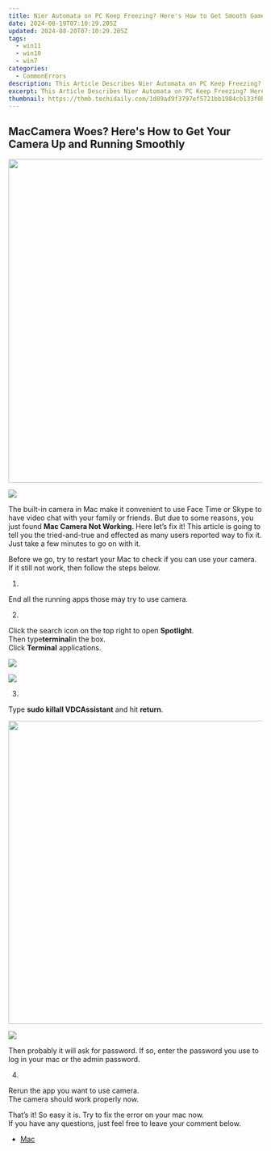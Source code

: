 ```yaml
---
title: Nier Automata on PC Keep Freezing? Here's How to Get Smooth Gameplay!
date: 2024-08-19T07:10:29.205Z
updated: 2024-08-20T07:10:29.205Z
tags:
  - win11
  - win10
  - win7
categories:
  - CommonErrors
description: This Article Describes Nier Automata on PC Keep Freezing? Here's How to Get Smooth Gameplay!
excerpt: This Article Describes Nier Automata on PC Keep Freezing? Here's How to Get Smooth Gameplay!
thumbnail: https://thmb.techidaily.com/1d89ad9f3797ef5721bb1984cb133f0b9a82053479b93a4aeb543f338378bede.jpg
---
```


## MacCamera Woes? Here's How to Get Your Camera Up and Running Smoothly

<!-- affiliate ads begin -->
<a href="https://ephamedtechinc.pxf.io/c/5597632/2097467/26400?prodsku=B700" target="_top" id="2097467"><img src="//a.impactradius-go.com/display-ad/26400-2097467" border="0" alt="" width="640" height="640"/></a><img height="0" width="0" src="https://imp.pxf.io/i/5597632/2097467/26400" style="position:absolute;visibility:hidden;" border="0" />
<!-- affiliate ads end -->
![](https://images.drivereasy.com/wp-content/uploads/2017/04/1-14.jpg)
  
The built-in camera in Mac make it convenient to use Face Time or Skype to have video chat with your family or friends. But due to some reasons, you just found **Mac Camera Not Working**. Here let’s fix it! This article is going to tell you the tried-and-true and effected as many users reported way to fix it. Just take a few minutes to go on with it.  
  
Before we go, try to restart your Mac to check if you can use your camera. If it still not work, then follow the steps below.  
  
1)  

End all the running apps those may try to use camera.  
  
2)  

Click the search icon on the top right to open **Spotlight**.  
Then type**terminal**in the box.  
Click **Terminal** applications.  
  
<!-- affiliate ads begin -->
<a href="https://store.movavi.com/affiliate.php?ACCOUNT=MOVAVI&AFFILIATE=108875&PATH=https%3A%2F%2Fwww.movavi.com%3FAFFILIATE%3D108875%26RESOURCE%3DBanner%2B728x90"><img src="https://mcusercontent.com/0885a03ded3d480dca9287f12/images/2e76fe6a-3010-1b37-7846-f34ff9c6b4ca.png" border="0"></a>
<!-- affiliate ads end -->
![](https://images.drivereasy.com/wp-content/uploads/2017/04/2-14.jpg)
  
3)  

Type **sudo killall VDCAssistant** and hit **return**.  
  
<!-- affiliate ads begin -->
<a href="https://appsumo.8odi.net/c/5597632/2068411/7443" target="_top" id="2068411"><img src="//a.impactradius-go.com/display-ad/7443-2068411" border="0" alt="" width="1200" height="600"/></a><img height="0" width="0" src="https://appsumo.8odi.net/i/5597632/2068411/7443" style="position:absolute;visibility:hidden;" border="0" />
<!-- affiliate ads end -->
![](https://images.drivereasy.com/wp-content/uploads/2017/04/3-8.png)
  
Then probably it will ask for password. If so, enter the password you use to log in your mac or the admin password.  
  
4)  

Rerun the app you want to use camera.  
The camera should work properly now.  
  
That’s it! So easy it is. Try to fix the error on your mac now.  
If you have any questions, just feel free to leave your comment below.

* [Mac](https://tools.techidaily.com/drivereasy/download/)

<ins class="adsbygoogle"
     style="display:block"
     data-ad-format="autorelaxed"
     data-ad-client="ca-pub-7571918770474297"
     data-ad-slot="1223367746"></ins>



<ins class="adsbygoogle"
     style="display:block"
     data-ad-client="ca-pub-7571918770474297"
     data-ad-slot="8358498916"
     data-ad-format="auto"
     data-full-width-responsive="true"></ins>


